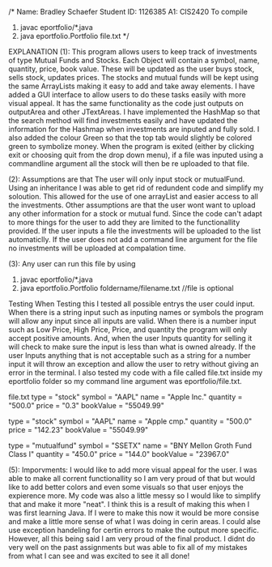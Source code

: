 /*
Name: Bradley Schaefer
Student ID: 1126385
A1: CIS2420
To compile 
1) javac eportfolio/*.java  
2) java eportfolio.Portfolio file.txt
*/

EXPLANATION
(1): This program allows users to keep track of investments of type Mutual Funds and Stocks. Each Object will contain a symbol, name, quantity, price, book value. These will be updated as the user buys stock, sells stock, updates prices. The stocks and mutual funds will be kept using the same ArrayLists making it easy to add and take away elements. I have added a GUI interface to allow users to do these tasks easily with more visual appeal. It has the same functionality as the code just outputs on outputArea and other JTextAreas. I have implemented the HashMap so that the search method will find investments easily and have updated the information for the Hashmap when investments are inputed and fully sold. I also added the colour Green so that the top tab would slightly be colored green to symbolize money. When the program is exited (either by clicking exit or choosing quit from the drop down menu), if a file was inputed using a commandline argument all the stock will then be re uploaded to that file.

(2): Assumptions are that The user will only input stock or mutualFund. Using an inheritance I was able to get rid of redundent code and simplify my soloution. This allowed for the use of one arrayList and easier access to all the investments. Other assumptions are that the user wont want to upload any other information for a stock or mutual fund. Since the code can't adapt to more things for the user to add they are limited to the functionallity provided. If the user inputs a file the investments will be uploaded to the list automaticlly. If the user does not add a command line argument for the file no investments will be uploaded at compalation time. 

(3): Any user can run this file by using
1) javac eportfolio/*.java
2) java eportfolio.Portfolio foldername/filename.txt   //file is optional

Testing
When Testing this I tested all possible entrys the user could input. When there is a string input such as inputing names or symbols the program will allow any input since all inputs are valid. When there is a number input such as Low Price, High Price, Price, and quantity the program will only accept positive amounts. And, when the user Inputs quantity for selling it will check to make sure the input is less than what is owned already. If the user Inputs anything that is not acceptable such as a string for a number input it will throw an exception and allow the user to retry without giving an error in the terminal. I also tested my code with a file called file.txt inside my eportfolio folder so my command line argument was eportfolio/file.txt.

file.txt 
type = "stock"
symbol = "AAPL"
name = "Apple Inc."
quantity = "500.0"
price = "0.3"
bookValue = "55049.99"

type = "stock"
symbol = "AAPL"
name = "Apple cmp."
quantity = "500.0"
price = "142.23"
bookValue = "55049.99"

type = "mutualfund"
symbol = "SSETX"
name = "BNY Mellon Groth Fund Class I"
quantity = "450.0"
price = "144.0"
bookValue = "23967.0"

(5): Imporvments: I would like to add more visual appeal for the user. I was able to make all corrent functionallity so I am very proud of that but would like to add better colors and even some visuals so that user enjoys the expierence more. My code was also a little messy so I would like to simplify that and make it more "neat". I think this is a result of making this when I was first learning Java. If I were to make this now it would be more consise and make a little more sense of what I was doing in cerin areas. I could alse use exception handeling for certin errors to make the output more specific. However, all this being said I am very proud of the final product. I didnt do very well on the past assignments but was able to fix all of my mistakes from what I can see and was excited to see it all done!